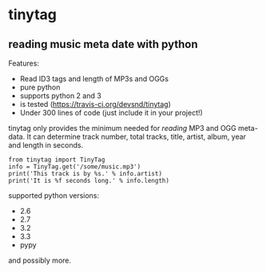 tinytag 
=======

reading music meta date with python
-----------------------------------

Features:
  * Read ID3 tags and length of MP3s and OGGs
  * pure python
  * supports python 2 and 3
  * is tested (https://travis-ci.org/devsnd/tinytag)
  * Under 300 lines of code (just include it in your project!) 

tinytag only provides the minimum needed for _reading_ MP3 and OGG meta-data.
It can determine track number, total tracks, title, artist, album, year and length in seconds.

    from tinytag import TinyTag
    info = TinyTag.get('/some/music.mp3')
    print('This track is by %s.' % info.artist)
    print('It is %f seconds long.' % info.length)

supported python versions:

 * 2.6
 * 2.7
 * 3.2
 * 3.3
 * pypy

and possibly more.
